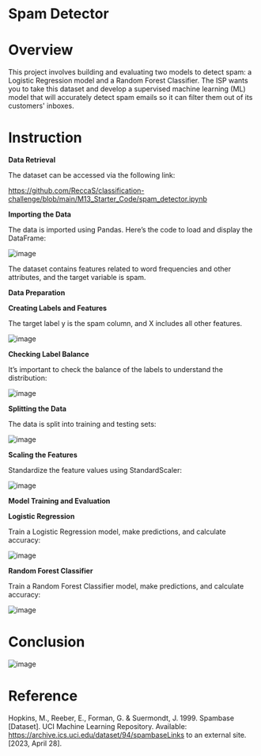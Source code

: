 # Spam Detector
# Overview
This project involves building and evaluating two models to detect spam: a Logistic Regression model and a Random Forest Classifier. The ISP wants you to take this dataset and develop a supervised machine learning (ML) model that will accurately detect spam emails so it can filter them out of its customers' inboxes.

# Instruction

**Data Retrieval**

The dataset can be accessed via the following link:

https://github.com/ReccaS/classification-challenge/blob/main/M13_Starter_Code/spam_detector.ipynb

**Importing the Data**

The data is imported using Pandas. Here’s the code to load and display the DataFrame:


![image](https://github.com/user-attachments/assets/ea9b9fd7-36a7-4463-b839-159946dd075f)

The dataset contains features related to word frequencies and other attributes, and the target variable is spam.

**Data Preparation**

**Creating Labels and Features**

The target label y is the spam column, and X includes all other features.

![image](https://github.com/user-attachments/assets/f37f7588-7ca4-4b0d-b6de-86dc2074edc9)

**Checking Label Balance**

It’s important to check the balance of the labels to understand the distribution:

![image](https://github.com/user-attachments/assets/1d01d2aa-b895-48f3-b236-f21c3a9cb5e8)

**Splitting the Data**

The data is split into training and testing sets:

![image](https://github.com/user-attachments/assets/11f1ff34-4f31-4b14-8400-e0f1767e3729)

**Scaling the Features**

Standardize the feature values using StandardScaler:

![image](https://github.com/user-attachments/assets/43ff5d6d-2879-43a4-86fb-6c48b2a4024c)

**Model Training and Evaluation**

**Logistic Regression**

Train a Logistic Regression model, make predictions, and calculate accuracy:

![image](https://github.com/user-attachments/assets/fdc3ec9a-f12e-40b5-b3b5-c93f8e68aa19)

**Random Forest Classifier**

Train a Random Forest Classifier model, make predictions, and calculate accuracy:

![image](https://github.com/user-attachments/assets/49b59477-a894-4c13-9cf3-0e1b4016e330)

# Conclusion 

![image](https://github.com/user-attachments/assets/4e72ab33-5570-4f33-9abe-a53d1977af18)

# Reference

Hopkins, M., Reeber, E., Forman, G. & Suermondt, J. 1999. Spambase [Dataset]. UCI Machine Learning Repository. Available: https://archive.ics.uci.edu/dataset/94/spambaseLinks to an external site. [2023, April 28].


















